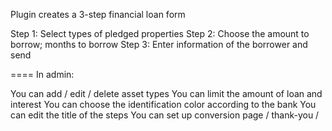 Plugin creates a 3-step financial loan form

Step 1: Select types of pledged properties
Step 2: Choose the amount to borrow; months to borrow
Step 3: Enter information of the borrower and send

====
In admin:

You can add / edit / delete asset types
You can limit the amount of loan and interest
You can choose the identification color according to the bank
You can edit the title of the steps
You can set up conversion page / thank-you /